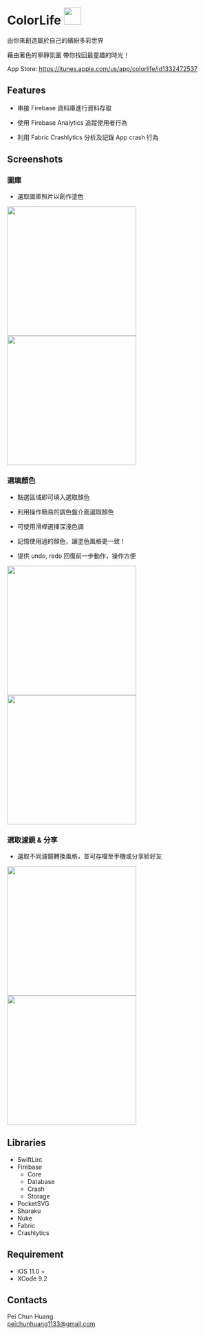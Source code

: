# ColorLife <kbd><img src="https://github.com/Pei1133/Painting/blob/fun8/Screenshot/ICON.png" width="40"></kbd>

由你來創造屬於自己的繽紛多彩世界

藉由著色的寧靜氛圍 帶你找回最童趣的時光！

App Store: https://itunes.apple.com/us/app/colorlife/id1332472537
## Features 

- 串接 Firebase 資料庫進行資料存取

- 使用 Firebase Analytics 追蹤使用者行為

- 利用 Fabric Crashlytics 分析及記錄 App crash 行為
## Screenshots

### 圖庫

- 選取圖庫照片以創作塗色

<kbd><img src="https://github.com/Pei1133/Painting/blob/fun8/Screenshot/0.png" width="300"></kbd>   <kbd><img src="https://github.com/Pei1133/Painting/blob/fun8/Screenshot/1.png" width="300"></kbd>

### 選填顏色

- 點選區域即可填入選取顏色

- 利用操作簡易的調色盤介面選取顏色

- 可使用滑桿選擇深淺色調

- 記憶使用過的顏色，讓塗色風格更一致！

- 提供 undo, redo 回復前一步動作，操作方便

<kbd><img src="https://github.com/Pei1133/Painting/blob/fun8/Screenshot/2.PNG" width="300"></kbd>   <kbd><img src="https://github.com/Pei1133/Painting/blob/fun8/Screenshot/3.png" width="300"></kbd>

### 選取濾鏡 & 分享

- 選取不同濾鏡轉換風格，並可存檔至手機或分享給好友

<kbd><img src="https://github.com/Pei1133/Painting/blob/fun8/Screenshot/4.png" width="300"></kbd>   <kbd><img src="https://github.com/Pei1133/Painting/blob/fun8/Screenshot/5.png" width="300"></kbd>

## Libraries
* SwiftLint
* Firebase
  * Core
  * Database
  * Crash
  * Storage
* PocketSVG
* Sharaku
* Nuke
* Fabric
* Crashlytics

## Requirement #

* iOS 11.0 +
* XCode 9.2

## Contacts #

Pei Chun Huang<br>
peichunhuang1133@gmail.com
